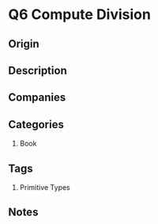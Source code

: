 # Q6 Compute Division

## Origin

## Description

## Companies

## Categories

1. Book

## Tags

1. Primitive Types

## Notes